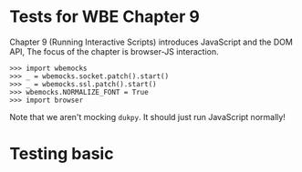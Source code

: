 Tests for WBE Chapter 9
=======================

Chapter 9 (Running Interactive Scripts) introduces JavaScript and the DOM API,
The focus of the chapter is browser-JS
interaction.

    >>> import wbemocks
    >>> _ = wbemocks.socket.patch().start()
    >>> _ = wbemocks.ssl.patch().start()
    >>> wbemocks.NORMALIZE_FONT = True
    >>> import browser

Note that we aren't mocking `dukpy`. It should just run JavaScript normally!

Testing basic <script> support
==============================

The browser should download JavaScript code mentioned in a `<script>` tag:

    >>> url = 'http://wbemocks.test/chapter9-base-1/html'
    >>> url2 = 'http://wbemocks.test/chapter9-base-1/js'
    >>> html_page = "<script src=" + url2 + "></script>"
    >>> wbemocks.socket.respond_200(url, body=html_page)
    >>> wbemocks.socket.respond_200(url2, body="")
    >>> browser.Browser().load(url)
    >>> req = wbemocks.socket.last_request(url2).decode("utf-8").lower()
    >>> req.startswith("get")
    True
    >>> req.split()[1]
    '/chapter9-base-1/js'

If the script succeeds, the browser prints nothing:

    >>> url = 'http://wbemocks.test/chapter9-base-2/html'
    >>> url2 = 'http://wbemocks.test/chapter9-base-2/js'
    >>> html_page = "<script src=" + url2 + "></script>"
    >>> wbemocks.socket.respond_200(url, body=html_page)
    >>> wbemocks.socket.respond_200(url2, body="var x = 2; x + x")
    >>> browser.Browser().load(url)

If instead the script crashes, the browser prints an error message:

    >>> url = 'http://wbemocks.test/chapter9-base-3/html'
    >>> url2 = 'http://wbemocks.test/chapter9-base-3/js'
    >>> html_page = "<script src=" + url2 + "></script>"
    >>> wbemocks.socket.respond_200(url, body=html_page)
    >>> wbemocks.socket.respond_200(url2, body="throw Error('Oops');")
    >>> browser.Browser().load(url) #doctest: +ELLIPSIS
    Script http://wbemocks.test/chapter9-base-3/js crashed Error: Oops
    ...

Note that in the last test I set the `ELLIPSIS` flag to elide the duktape stack
trace.

Testing JSContext
=================

For the rest of these tests we're going to use `console.log` for most testing:

    >>> url = 'http://wbemocks.test/chapter9-base-4/html'
    >>> url2 = 'http://wbemocks.test/chapter9-base-4/js'
    >>> html_page = "<script src=" + url2 + "></script>"
    >>> wbemocks.socket.respond_200(url, body=html_page)
    >>> wbemocks.socket.respond_200(url2, body="console.log('Hello, world!')")
    >>> browser.Browser().load(url)
    Hello, world!

Note that you can print other data structures as well:

    >>> url = 'http://wbemocks.test/chapter9-base-5/html'
    >>> url2 = 'http://wbemocks.test/chapter9-base-5/js'
    >>> html_page = "<script src=" + url2 + "></script>"
    >>> wbemocks.socket.respond_200(url, body=html_page)
    >>> wbemocks.socket.respond_200(url2, body="console.log([2, 3, 4])")
    >>> browser.Browser().load(url)
    [2, 3, 4]

Let's test that variables work:

    >>> url = 'http://wbemocks.test/chapter9-base-6/html'
    >>> url2 = 'http://wbemocks.test/chapter9-base-6/js'
    >>> html_page = "<script src=" + url2 + "></script>"
    >>> wbemocks.socket.respond_200(url, body=html_page)
    >>> wbemocks.socket.respond_200(url2, body="var x = 'Hello!'; console.log(x)")
    >>> browser.Browser().load(url)
    Hello!

Next let's try to do two scripts:

    >>> url = 'http://wbemocks.test/chapter9-base-7/html'
    >>> url2 = 'http://wbemocks.test/chapter9-base-7/js1'
    >>> url3 = 'http://wbemocks.test/chapter9-base-7/js2'
    >>> html_page = "<script src=" + url2 + "></script>" + "<script src=" + url3 + "></script>"
    >>> wbemocks.socket.respond_200(url, body=html_page)
    >>> wbemocks.socket.respond_200(url2, body="var x = 'Testing, testing';")
    >>> wbemocks.socket.respond_200(url3, body="console.log(x);")
    >>> browser.Browser().load(url)
    Testing, testing

Testing querySelectorAll
========================

The `querySelectorAll` method is easiest to test by looking at the number of
matching nodes:

    >>> url = 'http://wbemocks.test/chapter9-base-8/html'
    >>> page = """<!doctype html>
    ... <div>
    ...   <p id=lorem>Lorem</p>
    ...   <p class=ipsum>Ipsum</p>
    ... </div>"""
    >>> wbemocks.socket.respond_200(url, body=page)
    >>> b = browser.Browser()
    >>> b.load(url)
    >>> js = b.tabs[0].js
    >>> js.run("document.querySelectorAll('div').length")
    1
    >>> js.run("document.querySelectorAll('p').length")
    2
    >>> js.run("document.querySelectorAll('html').length")
    1

That last query is finding an implicit tag. Complex queries are also supported

    >>> js.run("document.querySelectorAll('html p').length")
    2
    >>> js.run("document.querySelectorAll('html body div p').length")
    2
    >>> js.run("document.querySelectorAll('body html div p').length")
    0

Testing getAttribute
====================

`querySelectorAll` should return `Node` objects:

    >>> js.run("document.querySelectorAll('html')[0] instanceof Node")
    True


Once we have a `Node` object we can call `getAttribute`:

    >>> js.run("document.querySelectorAll('p')[0].getAttribute('id')")
    'lorem'

Note that this is "live": as the page changes `querySelectorAll` gives new results:

    >>> b.tabs[0].nodes.children[0].children[0].children[0].attributes['id'] = 'blah'
    >>> js.run("document.querySelectorAll('p')[0].getAttribute('id')")
    'blah'

Testing innerHTML
=================

Testing `innerHTML` is tricky because it knowingly misbehaves on hard-to-parse
HTML fragments. So we must purposely avoid testing those.

One annoying thing about `innerHTML` is that, since it is an assignment, it
returns its right hand side. I use `void()` to avoid testing that.

    >>> js.run("void(document.querySelectorAll('p')[0].innerHTML" +
    ...        " = 'This is a <b id=wen>new</b> element!')")

Once we've changed the page, the browser should rerender:

    >>> browser.print_tree(b.tabs[0].document)
     DocumentLayout()
       BlockLayout(x=13, y=18, width=774, height=30.0)
         BlockLayout(x=13, y=18, width=774, height=30.0)
           BlockLayout(x=13, y=18, width=774, height=30.0)
             InlineLayout(x=13, y=18, width=774, height=15.0)
               LineLayout(x=13, y=18, width=774, height=15.0)
                 TextLayout(x=13, y=20.25, width=48, height=12, font=Font size=12 weight=normal slant=roman style=None)
                 TextLayout(x=73, y=20.25, width=24, height=12, font=Font size=12 weight=normal slant=roman style=None)
                 TextLayout(x=109, y=20.25, width=12, height=12, font=Font size=12 weight=normal slant=roman style=None)
                 TextLayout(x=133, y=20.25, width=36, height=12, font=Font size=12 weight=bold slant=roman style=None)
                 TextLayout(x=181, y=20.25, width=96, height=12, font=Font size=12 weight=normal slant=roman style=None)
             InlineLayout(x=13, y=33.0, width=774, height=15.0)
               LineLayout(x=13, y=33.0, width=774, height=15.0)
                 TextLayout(x=13, y=35.25, width=60, height=12, font=Font size=12 weight=normal slant=roman style=None)

Note that there's now many `TextLayout`s inside the first `LineLayout`, one per
new word.

Now that we've modified the page we should be able to find the new elements:

    >>> js.run("document.querySelectorAll('b').length")
    1

We should also be able to delete nodes this way:

    >>> js.run("var old_b = document.querySelectorAll('b')[0]")
    >>> js.run("void(document.querySelectorAll('p')[0].innerHTML = 'Lorem')")
    >>> js.run("document.querySelectorAll('b').length")
    0

The page is rerendered again:

    >>> browser.print_tree(b.tabs[0].document)
     DocumentLayout()
       BlockLayout(x=13, y=18, width=774, height=30.0)
         BlockLayout(x=13, y=18, width=774, height=30.0)
           BlockLayout(x=13, y=18, width=774, height=30.0)
             InlineLayout(x=13, y=18, width=774, height=15.0)
               LineLayout(x=13, y=18, width=774, height=15.0)
                 TextLayout(x=13, y=20.25, width=60, height=12, font=Font size=12 weight=normal slant=roman style=None)
             InlineLayout(x=13, y=33.0, width=774, height=15.0)
               LineLayout(x=13, y=33.0, width=774, height=15.0)
                 TextLayout(x=13, y=35.25, width=60, height=12, font=Font size=12 weight=normal slant=roman style=None)

Despite this, the old nodes should stick around:

    >>> js.run("old_b.getAttribute('id')")
    'wen'

Testing events
==============

Events are the trickiest thing to test here. First, let's do a basic test of
adding an event listener and then triggering it. I'll use the `div` element to
test things:

    >>> div = b.tabs[0].nodes.children[0].children[0]
    >>> js.run("var div = document.querySelectorAll('div')[0]")
    >>> js.run("div.addEventListener('test', function(e) { console.log('Listener ran!')})")
    >>> js.dispatch_event("test", div)
    Listener ran!
    False

The `False` is from our `preventDefault` handling (we didn't call it).

Let's test each of our automatic event types. We'll need a new web page with a
link, a button, and an input area:

    >>> url = 'http://wbemocks.test/chapter9-base-9/html'
    >>> page = """<!doctype html>
    ... <a href=page2>Click me!</a>
    ... <form action=/post>
    ...   <input name=input value=hi>
    ...   <button>Submit</button>
    ... </form>"""
    >>> wbemocks.socket.respond_200(url, body=page)
    >>> b.load(url)
    >>> js = b.tabs[1].js

Now we're going test five event handlers: clicking on the link, clicking on the
input, typing into the input, clicking on the button, and submitting the form.
We'll have a mix of `preventDefault` and non-`preventDefault` handlers to test
that feature as well.

    >>> js.run("var a = document.querySelectorAll('a')[0]")
    >>> js.run("var form = document.querySelectorAll('form')[0]")
    >>> js.run("var input = document.querySelectorAll('input')[0]")
    >>> js.run("var button = document.querySelectorAll('button')[0]")

Note that the `input` element has a value of `hi`:

    >>> js.run("input.getAttribute('value')")
    'hi'

Clicking on the link should be cancelled because we don't actually want to
navigate to a new page.

    >>> js.run("a.addEventListener('click', " +
    ...     "function(e) { console.log('a clicked'); e.preventDefault()})")

For the `input` element, clicking should work, because we need to focus it to
type into it. But let's cancel the `keydown` event just to test that that works.

    >>> js.run("input.addEventListener('click', " +
    ...     "function(e) { console.log('input clicked')})")
    >>> js.run("input.addEventListener('keydown', " +
    ...     "function(e) { console.log('input typed'); e.preventDefault()})")

Finally, let's allow clicking on the button but then cancel the form submission:

    >>> js.run("button.addEventListener('click', " +
    ...     "function(e) { console.log('button clicked')})")
    >>> js.run("form.addEventListener('submit', " +
    ...     "function(e) { console.log('form submitted'); e.preventDefault()})")

With these all set up, we need to do some clicking and typing to trigger these
events. The display list gives us coordinates for clicking.

    >>> browser.print_tree(b.tabs[1].document)
     DocumentLayout()
       BlockLayout(x=13, y=18, width=774, height=30.0)
         BlockLayout(x=13, y=18, width=774, height=30.0)
           InlineLayout(x=13, y=18, width=774, height=15.0)
             LineLayout(x=13, y=18, width=774, height=15.0)
               TextLayout(x=13, y=20.25, width=60, height=12, font=Font size=12 weight=normal slant=roman style=None)
               TextLayout(x=85, y=20.25, width=36, height=12, font=Font size=12 weight=normal slant=roman style=None)
           InlineLayout(x=13, y=33.0, width=774, height=15.0)
             LineLayout(x=13, y=33.0, width=774, height=15.0)
               InputLayout(x=13, y=35.25, width=200, height=12)
               InputLayout(x=225, y=35.25, width=200, height=12)
    >>> b.tabs[1].click(14, 20)
    a clicked
    >>> b.tabs[1].click(14, 40)
    input clicked
    >>> b.tabs[1].keypress('t')
    input typed
    >>> b.tabs[1].click(230, 40)
    button clicked
    form submitted

However, we should not have navigated away from the original URL, because we
prevented submission:

    >>> b.tabs[1].history[-1]
    'http://wbemocks.test/chapter9-base-9/html'

Similarly, when we clicked on the `input` element its `value` should be cleared,
but when we then typed `t` into it that was cancelled so the value should still
be empty at the end:

    >>> js.run("input.getAttribute('value')")
    ''
